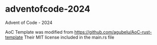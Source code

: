 # adventofcode-2024
Advent of Code - 2024

AoC Template was modified from https://github.com/agubelu/AoC-rust-template
Their MIT license included in the main.rs file